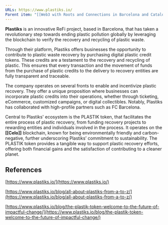```yaml
---
URLs: https://www.plastiks.io/
Parent item: "[[Web3 with Roots and Connections in Barcelona and Catalonia]]"
---
```

**Plastiks** is an innovative ReFi project, based in Barcelona, that has taken a revolutionary step towards ending plastic pollution globally by leveraging the blockchain to verify the recovery and recycling of plastic waste. 

Through their platform, Plastiks offers businesses the opportunity to contribute to plastic waste recovery by purchasing digital plastic credit tokens. These credits are a testament to the recovery and recycling of plastic. This ensures that every transaction and the movement of funds from the purchase of plastic credits to the delivery to recovery entities are fully transparent and traceable.

The company operates on several fronts to enable and incentivize plastic recovery. They offer a unique proposition where businesses can incorporate plastic credits into their operations, whether through ticketing, eCommerce, customized campaigns, or digital collectibles. Notably, Plastiks has collaborated with high-profile partners such as FC Barcelona.

Central to Plastiks' ecosystem is the PLASTIK token, that facilitates the entire process of plastic recovery, from funding recovery projects to rewarding entities and individuals involved in the process. It operates on the **[[Celo]]** blockchain, known for being environmentally friendly and carbon-negative, further underscoring Plastiks’ commitment to sustainability. The PLASTIK token provides a tangible way to support plastic recovery efforts, offering both financial gains and the satisfaction of contributing to a cleaner planet.

## References

[https://www.plastiks.io/](https://www.plastiks.io/)

[https://www.plastiks.io/blog/all-about-plastiks-from-a-to-z/](https://www.plastiks.io/blog/all-about-plastiks-from-a-to-z/)

[https://www.plastiks.io/blog/the-plastik-token-welcome-to-the-future-of-impactful-change/](https://www.plastiks.io/blog/the-plastik-token-welcome-to-the-future-of-impactful-change/)
